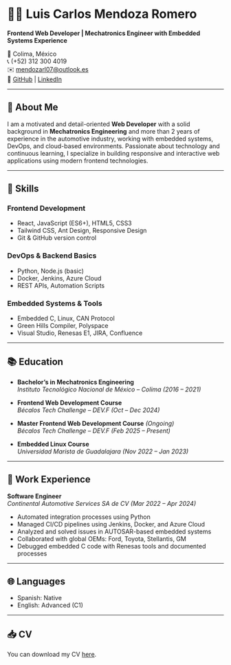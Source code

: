 # 👨‍💻 Luis Carlos Mendoza Romero

**Frontend Web Developer | Mechatronics Engineer with Embedded Systems Experience**

📍 Colima, México  
📞 (+52) 312 300 4019  
✉️ mendozarl07@outlook.es  
🔗 [GitHub](https://github.com/Merleck7?tab=repositories) | [LinkedIn](https://www.linkedin.com/in/luismendoza2007/)

---

## 🚀 About Me
I am a motivated and detail-oriented **Web Developer** with a solid background in **Mechatronics Engineering** and more than 2 years of experience in the automotive industry, working with embedded systems, DevOps, and cloud-based environments. Passionate about technology and continuous learning, I specialize in building responsive and interactive web applications using modern frontend technologies.

---

## 🧠 Skills

### Frontend Development
- React, JavaScript (ES6+), HTML5, CSS3
- Tailwind CSS, Ant Design, Responsive Design
- Git & GitHub version control

### DevOps & Backend Basics
- Python, Node.js (basic)
- Docker, Jenkins, Azure Cloud
- REST APIs, Automation Scripts

### Embedded Systems & Tools
- Embedded C, Linux, CAN Protocol
- Green Hills Compiler, Polyspace
- Visual Studio, Renesas E1, JIRA, Confluence

---

## 📚 Education

- **Bachelor’s in Mechatronics Engineering**  
  *Instituto Tecnológico Nacional de México – Colima (2016 – 2021)*

- **Frontend Web Development Course**  
  *Bécalos Tech Challenge – DEV.F (Oct – Dec 2024)*

- **Master Frontend Web Development Course** *(Ongoing)*  
  *Bécalos Tech Challenge – DEV.F (Feb 2025 – Present)*

- **Embedded Linux Course**  
  *Universidad Marista de Guadalajara (Nov 2022 – Jan 2023)*

---

## 💼 Work Experience

**Software Engineer**  
*Continental Automotive Services SA de CV (Mar 2022 – Apr 2024)*
- Automated integration processes using Python
- Managed CI/CD pipelines using Jenkins, Docker, and Azure Cloud
- Analyzed and solved issues in AUTOSAR-based embedded systems
- Collaborated with global OEMs: Ford, Toyota, Stellantis, GM
- Debugged embedded C code with Renesas tools and documented processes

---

## 🌐 Languages
- Spanish: Native
- English: Advanced (C1)

---

## 📥 CV
You can download my CV [here](./LuisCarlosMendoza_CV_WebDev_Updated.docx).
